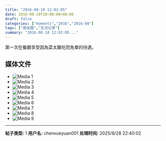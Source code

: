 ```yaml
---
title: "2016-08-10 12:02:05"
date: 2016-08-10T10:00:00+08:00
draft: false
categories: ["moments","2016","2016-08"]
tags: ["朋友圈","生活记录"]
summary: "2016-08-10 12:02:05..."
---
```


第一次在餐廳享受因為菜太難吃而免單的待遇。

## 媒体文件

- ![Media 1](/Moments/photos/2016-08-10/201608101202050.jpg)
- ![Media 2](/Moments/photos/2016-08-10/201608101202051.jpg)
- ![Media 3](/Moments/photos/2016-08-10/201608101202052.jpg)
- ![Media 4](/Moments/photos/2016-08-10/201608101202053.jpg)
- ![Media 5](/Moments/photos/2016-08-10/201608101202054.jpg)
- ![Media 6](/Moments/photos/2016-08-10/201608101202055.jpg)
- ![Media 7](/Moments/photos/2016-08-10/201608101202056.jpg)
- ![Media 8](/Moments/photos/2016-08-10/201608101202057.jpg)
- ![Media 9](/Moments/photos/2016-08-10/201608101202058.jpg)

---

**帖子类型:** 1
**用户名:** chenxueyuan001
**处理时间:** 2025/8/28 22:40:02